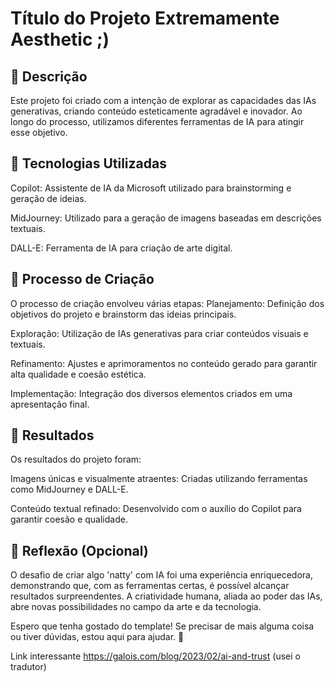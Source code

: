 # Título do Projeto Extremamente Aesthetic ;)

## 📒 Descrição
Este projeto foi criado com a intenção de explorar as capacidades das IAs generativas, criando conteúdo esteticamente agradável e inovador. Ao longo do processo, utilizamos diferentes ferramentas de IA para atingir esse objetivo.

## 🤖 Tecnologias Utilizadas
Copilot: Assistente de IA da Microsoft utilizado para brainstorming e geração de ideias.

MidJourney: Utilizado para a geração de imagens baseadas em descrições textuais.

DALL-E: Ferramenta de IA para criação de arte digital.
## 🧐 Processo de Criação
O processo de criação envolveu várias etapas:
Planejamento: Definição dos objetivos do projeto e brainstorm das ideias principais.

Exploração: Utilização de IAs generativas para criar conteúdos visuais e textuais.

Refinamento: Ajustes e aprimoramentos no conteúdo gerado para garantir alta qualidade e coesão estética.

Implementação: Integração dos diversos elementos criados em uma apresentação final.

## 🚀 Resultados
Os resultados do projeto foram:

Imagens únicas e visualmente atraentes: Criadas utilizando ferramentas como MidJourney e DALL-E.

Conteúdo textual refinado: Desenvolvido com o auxílio do Copilot para garantir coesão e qualidade.
## 💭 Reflexão (Opcional)
O desafio de criar algo 'natty' com IA foi uma experiência enriquecedora, demonstrando que, com as ferramentas certas, é possível alcançar resultados surpreendentes. A criatividade humana, aliada ao poder das IAs, abre novas possibilidades no campo da arte e da tecnologia.

Espero que tenha gostado do template! Se precisar de mais alguma coisa ou tiver dúvidas, estou aqui para ajudar. 🚀

Link interessante
https://galois.com/blog/2023/02/ai-and-trust (usei o tradutor)

